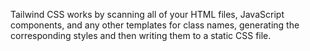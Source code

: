Tailwind CSS works by scanning all of your HTML files, JavaScript components, and any other templates for class names, generating the corresponding styles and then writing them to a static CSS file.
